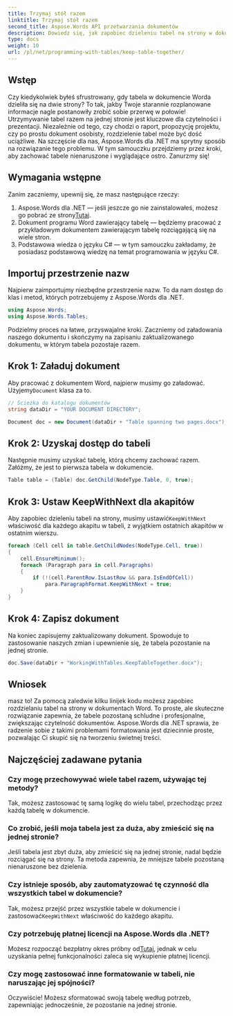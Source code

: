 ```yaml
---
title: Trzymaj stół razem
linktitle: Trzymaj stół razem
second_title: Aspose.Words API przetwarzania dokumentów
description: Dowiedz się, jak zapobiec dzieleniu tabel na strony w dokumentach Word za pomocą Aspose.Words dla .NET. Postępuj zgodnie z naszym przewodnikiem, aby zachować profesjonalne, czytelne dokumenty.
type: docs
weight: 10
url: /pl/net/programming-with-tables/keep-table-together/
---
```

## Wstęp

Czy kiedykolwiek byłeś sfrustrowany, gdy tabela w dokumencie Worda dzieliła się na dwie strony? To tak, jakby Twoje starannie rozplanowane informacje nagle postanowiły zrobić sobie przerwę w połowie! Utrzymywanie tabel razem na jednej stronie jest kluczowe dla czytelności i prezentacji. Niezależnie od tego, czy chodzi o raport, propozycję projektu, czy po prostu dokument osobisty, rozdzielenie tabel może być dość uciążliwe. Na szczęście dla nas, Aspose.Words dla .NET ma sprytny sposób na rozwiązanie tego problemu. W tym samouczku przejdziemy przez kroki, aby zachować tabele nienaruszone i wyglądające ostro. Zanurzmy się!

## Wymagania wstępne

Zanim zaczniemy, upewnij się, że masz następujące rzeczy:

1.  Aspose.Words dla .NET — jeśli jeszcze go nie zainstalowałeś, możesz go pobrać ze strony[Tutaj](https://releases.aspose.com/words/net/).
2. Dokument programu Word zawierający tabelę — będziemy pracować z przykładowym dokumentem zawierającym tabelę rozciągającą się na wiele stron.
3. Podstawowa wiedza o języku C# — w tym samouczku zakładamy, że posiadasz podstawową wiedzę na temat programowania w języku C#.

## Importuj przestrzenie nazw

Najpierw zaimportujmy niezbędne przestrzenie nazw. To da nam dostęp do klas i metod, których potrzebujemy z Aspose.Words dla .NET.

```csharp
using Aspose.Words;
using Aspose.Words.Tables;
```

Podzielmy proces na łatwe, przyswajalne kroki. Zaczniemy od załadowania naszego dokumentu i skończymy na zapisaniu zaktualizowanego dokumentu, w którym tabela pozostaje razem.

## Krok 1: Załaduj dokument

 Aby pracować z dokumentem Word, najpierw musimy go załadować. Użyjemy`Document` klasa za to.

```csharp
// Ścieżka do katalogu dokumentów
string dataDir = "YOUR DOCUMENT DIRECTORY";

Document doc = new Document(dataDir + "Table spanning two pages.docx");
```

## Krok 2: Uzyskaj dostęp do tabeli

Następnie musimy uzyskać tabelę, którą chcemy zachować razem. Załóżmy, że jest to pierwsza tabela w dokumencie.

```csharp
Table table = (Table) doc.GetChild(NodeType.Table, 0, true);
```

## Krok 3: Ustaw KeepWithNext dla akapitów

 Aby zapobiec dzieleniu tabeli na strony, musimy ustawić`KeepWithNext` właściwość dla każdego akapitu w tabeli, z wyjątkiem ostatnich akapitów w ostatnim wierszu.

```csharp
foreach (Cell cell in table.GetChildNodes(NodeType.Cell, true))
{
    cell.EnsureMinimum();
    foreach (Paragraph para in cell.Paragraphs)
    {
        if (!(cell.ParentRow.IsLastRow && para.IsEndOfCell))
            para.ParagraphFormat.KeepWithNext = true;
    }
}
```

## Krok 4: Zapisz dokument

Na koniec zapisujemy zaktualizowany dokument. Spowoduje to zastosowanie naszych zmian i upewnienie się, że tabela pozostanie na jednej stronie.

```csharp
doc.Save(dataDir + "WorkingWithTables.KeepTableTogether.docx");
```

## Wniosek

masz to! Za pomocą zaledwie kilku linijek kodu możesz zapobiec rozdzielaniu tabel na strony w dokumentach Word. To proste, ale skuteczne rozwiązanie zapewnia, że tabele pozostaną schludne i profesjonalne, zwiększając czytelność dokumentów. Aspose.Words dla .NET sprawia, że radzenie sobie z takimi problemami formatowania jest dziecinnie proste, pozwalając Ci skupić się na tworzeniu świetnej treści.

## Najczęściej zadawane pytania

### Czy mogę przechowywać wiele tabel razem, używając tej metody?  
Tak, możesz zastosować tę samą logikę do wielu tabel, przechodząc przez każdą tabelę w dokumencie.

### Co zrobić, jeśli moja tabela jest za duża, aby zmieścić się na jednej stronie?  
Jeśli tabela jest zbyt duża, aby zmieścić się na jednej stronie, nadal będzie rozciągać się na strony. Ta metoda zapewnia, że mniejsze tabele pozostaną nienaruszone bez dzielenia.

### Czy istnieje sposób, aby zautomatyzować tę czynność dla wszystkich tabel w dokumencie?  
 Tak, możesz przejść przez wszystkie tabele w dokumencie i zastosować`KeepWithNext` właściwość do każdego akapitu.

### Czy potrzebuję płatnej licencji na Aspose.Words dla .NET?  
Możesz rozpocząć bezpłatny okres próbny od[Tutaj](https://releases.aspose.com/), jednak w celu uzyskania pełnej funkcjonalności zaleca się wykupienie płatnej licencji.

### Czy mogę zastosować inne formatowanie w tabeli, nie naruszając jej spójności?  
Oczywiście! Możesz sformatować swoją tabelę według potrzeb, zapewniając jednocześnie, że pozostanie na jednej stronie.